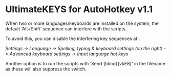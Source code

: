 # UltimateKEYS for AutoHotkey v1.1

When two or more languages/keyboards are installed on the system, the default ‘Alt+Shift’ sequence can interfere with the scripts.

To avoid this, you can disable the interfering key sequences at&nbsp;:

*Settings -&gt; Language -&gt; Spelling, typing &amp; keyboard settings (on the right) -&gt; Advanced keyboard settings -&gt; Input language hot keys*

Another option is to run the scripts with ‘Send {blind}{vkE8}’ in the filename as these will also suppress the switch.

